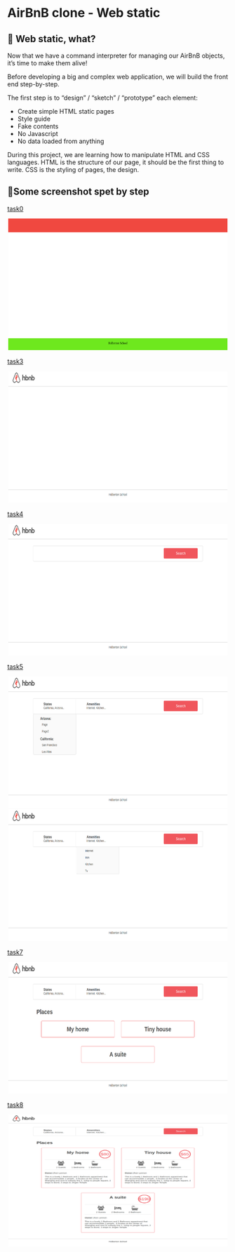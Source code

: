 # AirBnB clone - Web static
## 🧩 Web static, what?

Now that we have a command interpreter for managing our AirBnB objects, it’s time to make them alive!

Before developing a big and complex web application, we will build the front end step-by-step.

The first step is to “design” / “sketch” / “prototype” each element:

* Create simple HTML static pages
* Style guide
* Fake contents
* No Javascript
* No data loaded from anything

During this project, we are learning how to manipulate HTML and CSS languages. HTML is the structure of our page, it should be the first thing to write. CSS is the styling of pages, the design. 

## 🎨Some screenshot spet by step
[task0](task0.html)

<center><img src="screenshot/0.png" width="500px" height="300px"></center>

[task3](task3.html)

<center><img src="screenshot/3.png" width="500px" height="300px"></center>

[task4](task0.html)

<center><img src="screenshot/4.png" width="500px" height="300px"></center>

[task5](task0.html)

<center><img src="screenshot/6.png" width="500px" height="300px"></center>


<center><img src="screenshot/6-1.png" width="500px" height="300px"></center>

[task7](task7.html)

<center><img src="screenshot/7.png" width="500px" height="300px"></center>

[task8](task0.html)

<center><img src="screenshot/8.png" width="500px" height="300px"></center>


